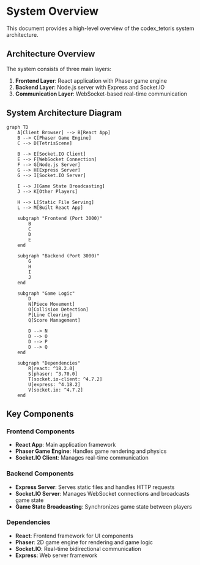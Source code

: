 # System Overview

This document provides a high-level overview of the codex_tetoris system architecture.

## Architecture Overview

The system consists of three main layers:

1. **Frontend Layer**: React application with Phaser game engine
2. **Backend Layer**: Node.js server with Express and Socket.IO
3. **Communication Layer**: WebSocket-based real-time communication

## System Architecture Diagram

```mermaid
graph TD
    A[Client Browser] --> B[React App]
    B --> C[Phaser Game Engine]
    C --> D[TetrisScene]
    
    B --> E[Socket.IO Client]
    E --> F[WebSocket Connection]
    F --> G[Node.js Server]
    G --> H[Express Server]
    G --> I[Socket.IO Server]
    
    I --> J[Game State Broadcasting]
    J --> K[Other Players]
    
    H --> L[Static File Serving]
    L --> M[Built React App]
    
    subgraph "Frontend (Port 3000)"
        B
        C
        D
        E
    end
    
    subgraph "Backend (Port 3000)"
        G
        H
        I
        J
    end
    
    subgraph "Game Logic"
        D
        N[Piece Movement]
        O[Collision Detection]
        P[Line Clearing]
        Q[Score Management]
        
        D --> N
        D --> O
        D --> P
        D --> Q
    end
    
    subgraph "Dependencies"
        R[react: ^18.2.0]
        S[phaser: ^3.70.0]
        T[socket.io-client: ^4.7.2]
        U[express: ^4.18.2]
        V[socket.io: ^4.7.2]
    end
```

## Key Components

### Frontend Components
- **React App**: Main application framework
- **Phaser Game Engine**: Handles game rendering and physics
- **Socket.IO Client**: Manages real-time communication

### Backend Components
- **Express Server**: Serves static files and handles HTTP requests
- **Socket.IO Server**: Manages WebSocket connections and broadcasts game state
- **Game State Broadcasting**: Synchronizes game state between players

### Dependencies
- **React**: Frontend framework for UI components
- **Phaser**: 2D game engine for rendering and game logic
- **Socket.IO**: Real-time bidirectional communication
- **Express**: Web server framework 